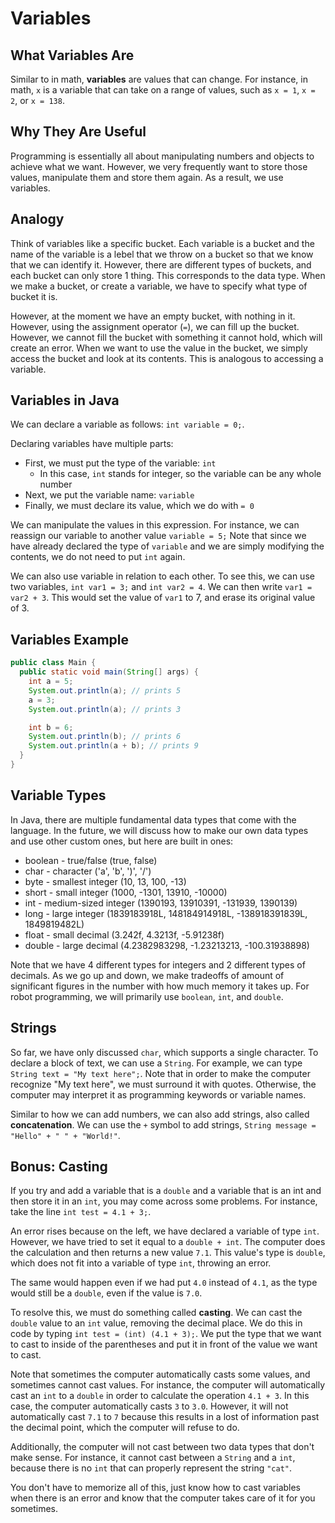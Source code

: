 # Variables

## What Variables Are

Similar to in math, **variables** are values that can change. For instance, in math, `x` is a variable that can take on a range of values, such as `x = 1`, `x = 2`, or `x = 138`.

## Why They Are Useful

Programming is essentially all about manipulating numbers and objects to achieve what we want. However, we very frequently want to store those values, manipulate them and store them again. As a result, we use variables.

## Analogy

Think of variables like a specific bucket. Each variable is a bucket and the name of the variable is a lebel that we throw on a bucket so that we know that we can identify it. However, there are different types of buckets, and each bucket can only store 1 thing. This corresponds to the data type. When we make a bucket, or create a variable, we have to specify what type of bucket it is.

However, at the moment we have an empty bucket, with nothing in it. However, using the assignment operator (`=`), we can fill up the bucket. However, we cannot fill the bucket with something it cannot hold, which will create an error. When we want to use the value in the bucket, we simply access the bucket and look at its contents. This is analogous to accessing a variable.

## Variables in Java

We can declare a variable as follows: `int variable = 0;`.

Declaring variables have multiple parts:

* First, we must put the type of the variable: `int`
  * In this case, `int` stands for integer, so the variable can be any whole number
* Next, we put the variable name: `variable`
* Finally, we must declare its value, which we do with `= 0`

We can manipulate the values in this expression. For instance, we can reassign our variable to another value `variable = 5;` Note that since we have already declared the type of `variable` and we are simply modifying the contents, we do not need to put `int` again.

We can also use variable in relation to each other. To see this, we can use two variables, `int var1 = 3;` and `int var2 = 4`. We can then write `var1 = var2 + 3`. This would set the value of `var1` to 7, and erase its original value of 3.

## Variables Example

```java
public class Main {
  public static void main(String[] args) {
    int a = 5;
    System.out.println(a); // prints 5
    a = 3;
    System.out.println(a); // prints 3

    int b = 6;
    System.out.println(b); // prints 6
    System.out.println(a + b); // prints 9
  }
}
```

## Variable Types

In Java, there are multiple fundamental data types that come with the language. In the future, we will discuss how to make our own data types and use other custom ones, but here are built in ones:

* boolean - true/false (true, false)
* char - character ('a', 'b', ')', '/')
* byte - smallest integer (10, 13, 100, -13)
* short - small integer (1000, -1301, 13910, -10000)
* int - medium-sized integer (1390193, 13910391, -131939, 1390139)
* long - large integer (1839183918L, 148184914918L, -138918391839L, 1849819482L)
* float - small decimal (3.242f, 4.3213f, -5.91238f)
* double - large decimal (4.2382983298, -1.23213213, -100.31938898)
  
Note that we have 4 different types for integers and 2 different types of decimals. As we go up and down, we make tradeoffs of amount of significant figures in the number with how much memory it takes up. For robot programming, we will primarily use `boolean`, `int`, and `double`.

## Strings

So far, we have only discussed `char`, which supports a single character. To declare a block of text, we can use a `String`. For example, we can type `String text = "My text here";`. Note that in order to make the computer recognize "My text here", we must surround it with quotes. Otherwise, the computer may interpret it as programming keywords or variable names.

Similar to how we can add numbers, we can also add strings, also called **concatenation**. We can use the `+` symbol to add strings, `String message = "Hello" + " " + "World!"`.

## Bonus: Casting

If you try and add a variable that is a `double` and a variable that is an int and then store it in an `int`, you may come across some problems. For instance, take the line `int test = 4.1 + 3;`.

An error rises because on the left, we have declared a variable of type `int`. However, we have tried to set it equal to a `double + int`. The computer does the calculation and then returns a new value `7.1`. This value's type is `double`, which does not fit into a variable of type `int`, throwing an error.

The same would happen even if we had put `4.0` instead of `4.1`, as the type would still be a `double`, even if the value is `7.0`.

To resolve this, we must do something called **casting**. We can cast the `double` value to an `int` value, removing the decimal place. We do this in code by typing `int test = (int) (4.1 + 3);`. We put the type that we want to cast to inside of the parentheses and put it in front of the value we want to cast.

Note that sometimes the computer automatically casts some values, and sometimes cannot cast values. For instance, the computer will automatically cast an `int` to a `double` in order to calculate the operation `4.1 + 3`. In this case, the computer automatically casts `3` to `3.0`. However, it will not automatically cast `7.1` to `7` because this results in a lost of information past the decimal point, which the computer will refuse to do.

Additionally, the computer will not cast between two data types that don't make sense. For instance, it cannot cast between a `String` and a `int`, because there is no `int` that can properly represent the string `"cat"`.

You don't have to memorize all of this, just know how to cast variables when there is an error and know that the computer takes care of it for you sometimes.
